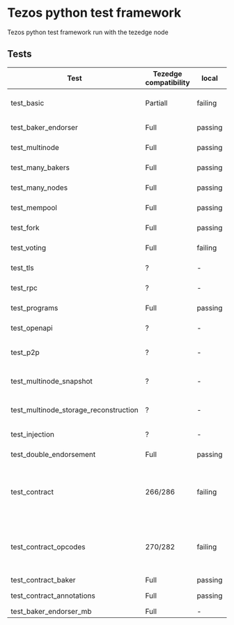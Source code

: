 # Tezos python test framework

Tezos python test framework run with the tezedge node

## Tests

|             Test              |Tezedge compatibility          |local  | drone  |               Description                                               | Modifications                            |       Comment
|-------------------------------|-------------------------------|-------|--------|-------------------------------------------------------------------------|------------------------------------------|-------------------------------------------------|
| test_basic                    |           Partiall            |failing|failing |basic node functionality and interactions with tezos-client              | None                                     |  RPC error handling and returned errors         |
| test_baker_endorser           |           Full                |passing|passing |baker and endorser daemon interaction, baking blocks, syncing afterwards | None                                     | None  |
| test_multinode                |           Full                |passing|passing |injection - protocol alpha, inclusion of transfer, endorsement operations| None                                     | None                                         |
| test_many_bakers              |           Full                |passing|passing |Run 5 bakers and num nodes, wait and check logs                          | None                                     | None|
| test_many_nodes               |           Full                |passing|passing |Run many nodes, wait a while, run more nodes, check logs                 | None                                     | None|
| test_mempool                  |           Full                |passing|passing |inject ops, check mempool before and after, bake blocks                  | None                                     | None                                         |
| test_fork                     |           Full                |passing|passing |inject ops, check mempool before and after, bake blocks                  | None                                     | None          | 
| test_voting                   |           Full                |failing|failing |Test voting protocol with manual baking, 4 blocks per voting period      | None                                     | Implement protocol injection |
| test_tls                      |           ?                   |-      | -      |test client interaction (test_bootstrapped) with node tls                | None                                     | Implement tls in tezedge                     |
| test_rpc                      |           ?                   |-      | -      |tests all rpcs in tezos node and protocol                                | None                                     | Implement all rpcs in tezedge                |
| test_programs                 |           Full                |passing|passing |convert script - mostly client stuff (no unimplemented node RPCs-invest.)| None                                     | None                                            |
| test_openapi                  |           ?                   |-      | -      |test openapi/swagger generation                                          | None                                     | Implement openapi/swagger                      |
| test_p2p                      |           ?                   |-      | -      |see: https://gitlab.com/tezos/tezos/-/blob/v8-release/tests_python/tests/test_p2p.py| None                          | Implement rpcs for p2p (/network/peers)        |
| test_multinode_snapshot       |           ?                   |-      |-       |creating snapshots                                                       | None                                     | Implement snapshot and reconstruct             |
| test_multinode_storage_reconstruction|              ?         |-      |-       |reconstruction from snapshot                                             | None                                     | Implement snapshot and reconstruct             |
| test_injection                |           ?                   |-      | -      |testing protocol injection and activation of injected protocol           | None                                     | Implement protocol injection                   |
| test_double_endorsement       |           Full                |passing|passing |testing double endorsement op and accusation                             | None                                     | None           |
| test_contract                 |           266/286             |failing| -      |testing various contract operations (including smart contracts)          | None                                     | More investigation neeed, mostly error handling/message stuff|
| test_contract_opcodes         |           270/282             |failing| -      |individual opcodes that do not require originations (including smart contracts)| None                                     | More investigation neeed, mostly error handling/message stuff|
| test_contract_baker           |           Full                |passing|passing |Test a simple contract origination and call                              | None                                     | None          |
| test_contract_annotations     |           Full                |passing|passing |Tests of Michelson annotations. - mostly client stuff                    | None                                     | None         |
| test_baker_endorser_mb        |           Full                |-      | -      |test two separate git branch of binaries                                 | None                                     | Later use                                      |
